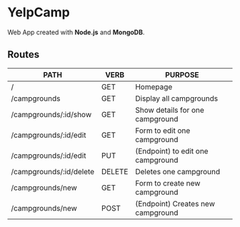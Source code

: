 # YelpCamp
Web App created with **Node.js** and **MongoDB**.

## Routes
| PATH                    | VERB   | PURPOSE                            |
|-------------------------|--------|------------------------------------|
| /                       | GET    | Homepage                           |
| /campgrounds            | GET    | Display all campgrounds            |
| /campgrounds/:id/show   | GET    | Show details for one campground    |
| /campgrounds/:id/edit   | GET    | Form to edit one campground        |
| /campgrounds/:id/edit   | PUT    | (Endpoint) to edit one campground  |
| /campgrounds/:id/delete | DELETE | Deletes one campground             |
| /campgrounds/new        | GET    | Form to create new campground      |
| /campgrounds/new        | POST   | (Endpoint) Creates new campground  |

